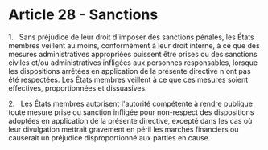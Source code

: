 # Article 28 - Sanctions


1.   Sans préjudice de leur droit d'imposer des sanctions pénales, les États membres veillent au moins, conformément à leur droit interne, à ce que des mesures administratives appropriées puissent être prises ou des sanctions civiles et/ou administratives infligées aux personnes responsables, lorsque les dispositions arrêtées en application de la présente directive n'ont pas été respectées. Les États membres veillent à ce que ces mesures soient effectives, proportionnées et dissuasives.

2.   Les États membres autorisent l'autorité compétente à rendre publique toute mesure prise ou sanction infligée pour non-respect des dispositions adoptées en application de la présente directive, excepté dans les cas où leur divulgation mettrait gravement en péril les marchés financiers ou causerait un préjudice disproportionné aux parties en cause.
